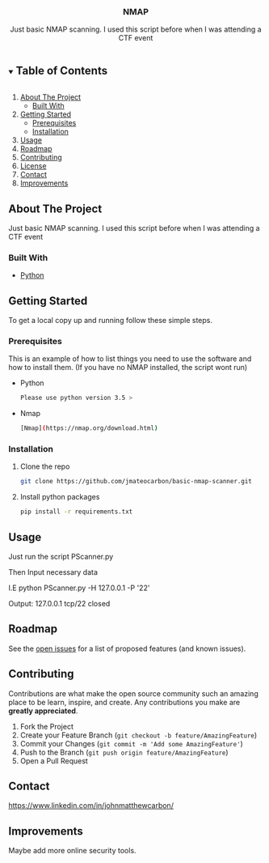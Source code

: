 <!--
*** Thanks for checking out the Best-README-Template. If you have a suggestion
*** that would make this better, please fork the repo and create a pull request
*** or simply open an issue with the tag "enhancement".
*** Thanks again! Now go create something AMAZING! :D
***
***
***
*** To avoid retyping too much info. Do a search and replace for the following:
*** github_username, repo_name, twitter_handle, email, project_title, project_description
-->



<!-- PROJECT SHIELDS -->
<!--
*** I'm using markdown "reference style" links for readability.
*** Reference links are enclosed in brackets [ ] instead of parentheses ( ).
*** See the bottom of this document for the declaration of the reference variables
*** for contributors-url, forks-url, etc. This is an optional, concise syntax you may use.
*** https://www.markdownguide.org/basic-syntax/#reference-style-links
-->



<!-- PROJECT LOGO -->
<br />
<p align="center">
  <a href="https://github.com/jmateocarbon/python-cve-checker">
  </a>

  <h3 align="center">NMAP</h3>

  <p align="center">
    Just basic NMAP scanning. I used this script before when I was attending a CTF event
  </p>
</p>



<!-- TABLE OF CONTENTS -->
<details open="open">
  <summary><h2 style="display: inline-block">Table of Contents</h2></summary>
  <ol>
    <li>
      <a href="#about-the-project">About The Project</a>
      <ul>
        <li><a href="#built-with">Built With</a></li>
      </ul>
    </li>
    <li>
      <a href="#getting-started">Getting Started</a>
      <ul>
        <li><a href="#prerequisites">Prerequisites</a></li>
        <li><a href="#installation">Installation</a></li>
      </ul>
    </li>
    <li><a href="#usage">Usage</a></li>
    <li><a href="#roadmap">Roadmap</a></li>
    <li><a href="#contributing">Contributing</a></li>
    <li><a href="#license">License</a></li>
    <li><a href="#contact">Contact</a></li>
    <li><a href="#Improvements">Improvements</a></li>
  </ol>
</details>



<!-- ABOUT THE PROJECT -->
## About The Project

Just basic NMAP scanning. I used this script before when I was attending a CTF event

### Built With

* [Python](https://www.python.org/)

<!-- GETTING STARTED -->
## Getting Started

To get a local copy up and running follow these simple steps.

### Prerequisites

This is an example of how to list things you need to use the software and how to install them. (If you have no NMAP installed, the script wont run)

* Python
  ```sh
  Please use python version 3.5 >
  ```
* Nmap
  ```sh
  [Nmap](https://nmap.org/download.html)
  ```  

### Installation

1. Clone the repo
   ```sh
   git clone https://github.com/jmateocarbon/basic-nmap-scanner.git
   ```
2. Install python packages
   ```sh
   pip install -r requirements.txt
   ```

<!-- USAGE EXAMPLES -->
## Usage

Just run the script PScanner.py

Then Input necessary data

I.E
python PScanner.py -H 127.0.0.1 -P '22'

Output:
127.0.0.1 tcp/22 closed

<!-- ROADMAP -->
## Roadmap
See the [open issues](https://github.com/jmateocarbon/google-twitter-webscrapper/issues) for a list of proposed features (and known issues).

<!-- CONTRIBUTING -->
## Contributing

Contributions are what make the open source community such an amazing place to be learn, inspire, and create. Any contributions you make are **greatly appreciated**.

1. Fork the Project
2. Create your Feature Branch (`git checkout -b feature/AmazingFeature`)
3. Commit your Changes (`git commit -m 'Add some AmazingFeature'`)
4. Push to the Branch (`git push origin feature/AmazingFeature`)
5. Open a Pull Request


<!-- CONTACT -->
## Contact
https://www.linkedin.com/in/johnmatthewcarbon/

## Improvements
Maybe add more online security tools.

<!-- MARKDOWN LINKS & IMAGES -->
<!-- https://www.markdownguide.org/basic-syntax/#reference-style-links -->

